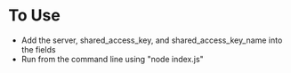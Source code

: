 # To Use
- Add the server, shared_access_key, and shared_access_key_name into the fields
- Run from the command line using "node index.js"
